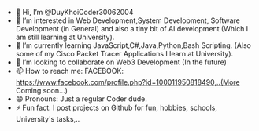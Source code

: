 - 👋 Hi, I’m @DuyKhoiCoder30062004
- 👀 I’m interested in Web Development,System Development, Software Development (in General) and also a tiny bit of AI development (Which I am still learning at University).
- 🌱 I’m currently learning JavaScript,C#,Java,Python,Bash Scripting. (Also some of my Cisco Packet Tracer Applications I learn at University).
- 💞️ I’m looking to collaborate on Web3 Development (In the future)
- 📫 How to reach me: FACEBOOK: https://www.facebook.com/profile.php?id=100011950818490,..(More Coming soon...)
- 😄 Pronouns: Just a regular Coder dude.
- ⚡ Fun fact: I post projects on Github for fun, hobbies, schools, University's tasks,..

<!---
DuyKhoiCoder30062004/DuyKhoiCoder30062004 is a ✨ special ✨ repository because its `README.md` (this file) appears on your GitHub profile.
You can click the Preview link to take a look at your changes.
--->
